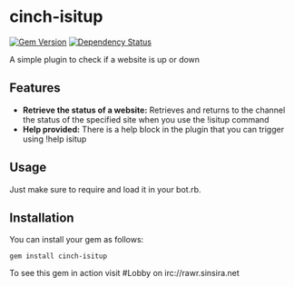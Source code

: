 cinch-isitup
============
[![Gem Version](https://badge.fury.io/rb/cinch-isitup.png)](http://badge.fury.io/rb/cinch-isitup) [![Dependency Status](https://gemnasium.com/RawrNet/cinch-isitup.png)](https://gemnasium.com/RawrNet/cinch-isitup)

A simple plugin to check if a website is up or down

## Features ##

 - **Retrieve the status of a website:** Retrieves and returns to the channel the status of the specified site when you use the !isitup <url> command
 - **Help provided:** There is a help block in the plugin that you can trigger using !help isitup

## Usage ##

Just make sure to require and load it in your bot.rb.

## Installation ##

You can install your gem as follows:

    gem install cinch-isitup
    
To see this gem in action visit #Lobby on irc://rawr.sinsira.net
